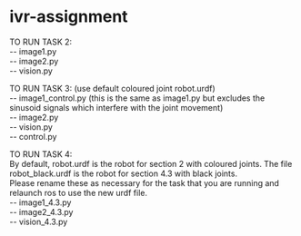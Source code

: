 # ivr-assignment
TO RUN TASK 2:  
-- image1.py  
-- image2.py  
-- vision.py  

TO RUN TASK 3:  (use default coloured joint robot.urdf)  
-- image1_control.py    (this is the same as image1.py but excludes the sinusoid signals which interfere with the joint movement)  
-- image2.py  
-- vision.py  
-- control.py  
  
TO RUN TASK 4:  
By default, robot.urdf is the robot for section 2 with coloured joints. The file robot_black.urdf is the robot for section 4.3 with black joints.  
Please rename these as necessary for the task that you are running and relaunch ros to use the new urdf file.  
-- image1_4.3.py  
-- image2_4.3.py  
-- vision_4.3.py  
  
